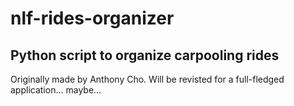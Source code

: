 # nlf-rides-organizer

## Python script to organize carpooling rides

Originally made by Anthony Cho.
Will be revisted for a full-fledged application... maybe...
